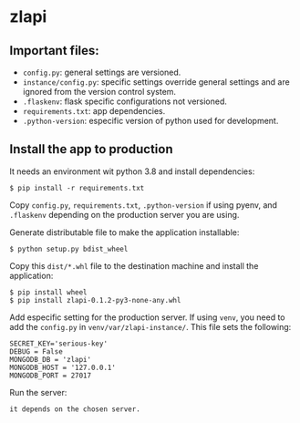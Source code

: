 # zlapi

## Important files:

- `config.py`: general settings are versioned.
- `instance/config.py`: specific settings override general settings and are ignored from the version control system.
- `.flaskenv`: flask specific configurations not versioned.
- `requirements.txt`: app dependencies.
- `.python-version`: especific version of python used for development.

## Install the app to production

It needs an environment wit python 3.8 and install dependencies:

    $ pip install -r requirements.txt

Copy `config.py`, `requirements.txt`, `.python-version` if using pyenv, and `.flaskenv` depending on the production server you are using.

Generate distributable file to make the application installable:

    $ python setup.py bdist_wheel

Copy this `dist/*.whl` file to the destination machine and install the application:

    $ pip install wheel
    $ pip install zlapi-0.1.2-py3-none-any.whl

Add especific setting for the production server. If using `venv`, you need to add the `config.py` in `venv/var/zlapi-instance/`. This file sets the following:

    SECRET_KEY='serious-key'
    DEBUG = False
    MONGODB_DB = 'zlapi'
    MONGODB_HOST = '127.0.0.1'
    MONGODB_PORT = 27017

Run the server:

    it depends on the chosen server.
